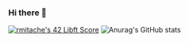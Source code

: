 ### Hi there 👋

[![rmitache's 42 Libft Score](https://badge42.vercel.app/api/v2/clf7b1uxu00060fmjkjr0ywdm/project/3026582)](https://github.com/JaeSeoKim/badge42)
![Anurag's GitHub stats](https://github-readme-stats.vercel.app/api?username=rmitache&show_icons=true&theme=radical)
